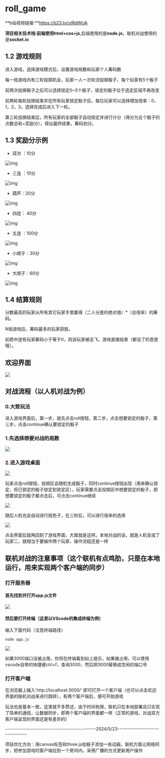 # roll_game

**b站视频链接:**https://b23.tv/utRdWUA

**项目相关技术栈:**前端使用**html+css+js**,后端使用的是**node.js**，联机对战使用的是**socket.io**



## 1.2 游戏规则

进入游戏，选择游戏模式后，设置游戏局数和玩家个人筹码数

每一局游戏内有三轮投掷机会，玩家一人一次轮流投掷骰子，每个玩家有5个骰子

前两次投掷骰子之后可以选择锁定0~5个骰子，锁定的骰子位于选定区域不再改变

前两轮每轮投掷结束并在所有玩家锁定骰子后，每位玩家可以选择增加倍率：0，1，2，3。选择完成后进入下一轮。

第三轮投掷结束后，所有玩家的全部骰子自动锁定并进行计分（得分为五个骰子的点数总和+奖励分），得出最终结果，筹码划分。

## 1.3 奖励分示例

- 双对 ：10分

![img](https://img-community.csdnimg.cn/images/e878f9e1e9e243079942dda34a89edaa.jpg)

- 三连 ：10分

![img](https://img-community.csdnimg.cn/images/36c2520147f44228a0f42d3f9e2a9686.jpg)

- 葫芦：20分

![img](https://img-community.csdnimg.cn/images/4c71c6fc94024faf94e684daf435cf69.jpg)

- 四连： 40分

![img](https://img-community.csdnimg.cn/images/0a5d9e5511b54ddebbe4dcdb319b2a37.jpg)

- 五连 ：100分

![img](https://img-community.csdnimg.cn/images/adc2448e27334f40af2d3ad6cf995d43.jpg)

- 小顺子：30分

![img](https://img-community.csdnimg.cn/images/78c19520225648deaec3361db410f76a.jpg)

- 大顺子：60分

![img](https://img-community.csdnimg.cn/images/adde32a72b78421fb735cc47c7c9cef1.jpg)

## 1.4 结算规则

分数最高的玩家从所有其它玩家手里赢得（二人分差的绝对值）*（总倍率）的筹码。

N局游戏后，筹码最多的玩家获胜。

如若中途有玩家筹码小于等于0，则该玩家被击飞，游戏直接结束（都没了的意思哦）。



## 欢迎界面

![](./image/欢迎界面.jpg)

## 对战流程（以人机对战为例）

### 0.大致玩法

进入游戏界面后，第一步，就先点击roll按钮，第二步，点击想要锁定的骰子，第三步，点击continue确认要锁定的骰子

### 1.先选择想要对战的局数

![](./image/1.jpg)

### 2.进入游戏桌面

![](./image/2.jpg)

玩家点击roll按钮，投掷区会随机生成骰子，同时continue按钮出现（用来确认锁定，将已锁定的骰子锁定到锁定区），玩家需要点击投掷区中想要锁定的骰子，把想要锁定的骰子都点击后，可点击continue继续

![](./image/3.png)

随后人机也会自动进行摇色子，在三秒后，可以进行倍率的选择

![](./image/4.png)

点击界面后就再回到了游戏界面，大致就是这样。本地对战的话，就是人机变成了玩家二，就相当于要操作两个玩家，操作流程还是一样

## 联机对战的注意事项（这个联机有点鸡肋，只是在本地运行，用来实现两个客户端的同步）

### 打开服务器

#### 首先找到并打开app.js文件





![](./image/6.png)

#### 然后要打开终端（这里以VScode的集成终端为例）

输入下面代码（注意终端路径）

```
node app.js
```

![](./image/5.png)

如果3000端口没被占用，你将在终端看到如上提示，如果被占用，可以使用vscode自带的快捷键ctrl+f，查询3000，然后把3000替换成空闲的端口号

### 打开客户端

在浏览器上输入'http://localhost:3000/'
即可打开一个客户端（也可以点击欢迎界面的联机对战来进行跳转），有两个客户端后，便可开始游戏

玩法也是基本一致，这里就不多赘述，由于时间有限，联机只在本地部署且只实现了简单的通信，让数据同步，即两个客户端的界面都一样（正常的游戏，对战双方客户端呈现的界面还是有差异的）



----------------------------------------------2024/5/23--------------------------------

项目优化方向：用canvas标签和three.js给骰子添加一些动画，联机方面让网络同步，把参加游戏的客户端拉到一个房间内，采用广播的方式更新用户操作
